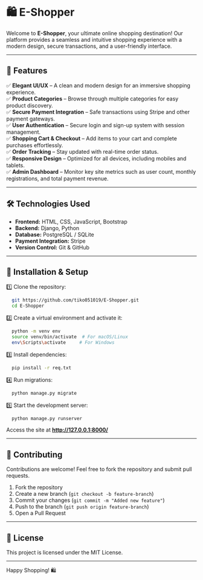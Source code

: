 # 🛍️ E-Shopper

Welcome to **E-Shopper**, your ultimate online shopping destination! Our platform provides a seamless and intuitive shopping experience with a modern design, secure transactions, and a user-friendly interface.

---

## 🚀 Features

✅ **Elegant UI/UX** – A clean and modern design for an immersive shopping experience.  
✅ **Product Categories** – Browse through multiple categories for easy product discovery.  
✅ **Secure Payment Integration** – Safe transactions using Stripe and other payment gateways.  
✅ **User Authentication** – Secure login and sign-up system with session management.  
✅ **Shopping Cart & Checkout** – Add items to your cart and complete purchases effortlessly.  
✅ **Order Tracking** – Stay updated with real-time order status.  
✅ **Responsive Design** – Optimized for all devices, including mobiles and tablets.  
✅ **Admin Dashboard** – Monitor key site metrics such as user count, monthly registrations, and total payment revenue.



---

## 🛠️ Technologies Used

- **Frontend:** HTML, CSS, JavaScript, Bootstrap
- **Backend:** Django, Python
- **Database:** PostgreSQL / SQLite
- **Payment Integration:** Stripe
- **Version Control:** Git & GitHub

---

## 🔧 Installation & Setup

1️⃣ Clone the repository:
```bash
  git https://github.com/tiko051019/E-Shopper.git
  cd E-Shopper
```

2️⃣ Create a virtual environment and activate it:
```bash
  python -m venv env
  source venv/bin/activate  # For macOS/Linux
  env\Scripts\activate     # For Windows
```

3️⃣ Install dependencies:
```bash
  pip install -r req.txt
```

4️⃣ Run migrations:
```bash
  python manage.py migrate
```

5️⃣ Start the development server:
```bash
  python manage.py runserver
```

Access the site at **http://127.0.0.1:8000/**

---


## 🤝 Contributing

Contributions are welcome! Feel free to fork the repository and submit pull requests.

1. Fork the repository
2. Create a new branch (`git checkout -b feature-branch`)
3. Commit your changes (`git commit -m "Added new feature"`)
4. Push to the branch (`git push origin feature-branch`)
5. Open a Pull Request

---

## 📜 License

This project is licensed under the MIT License.

---

Happy Shopping! 🛍️

